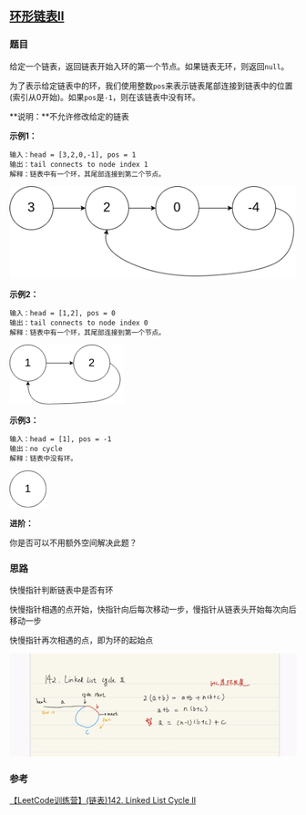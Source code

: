 ## [环形链表II](<https://leetcode-cn.com/problems/linked-list-cycle-ii/>)

### 题目

给定一个链表，返回链表开始入环的第一个节点。如果链表无环，则返回`null`。

为了表示给定链表中的环，我们使用整数`pos`来表示链表尾部连接到链表中的位置(索引从0开始)。如果`pos`是`-1`，则在该链表中没有环。

**说明：**不允许修改给定的链表

**示例1：**

~~~
输入：head = [3,2,0,-1], pos = 1
输出：tail connects to node index 1
解释：链表中有一个环，其尾部连接到第二个节点。
~~~

![circularlinkedlist_test1](../../assets/circularlinkedlist_test1.png)

**示例2：**

~~~
输入：head = [1,2], pos = 0
输出：tail connects to node index 0
解释：链表中有一个环，其尾部连接到第一个节点。
~~~

![circularlinkedlist_test1](../../assets/circularlinkedlist_test2.png)

**示例3：**

~~~
输入：head = [1], pos = -1
输出：no cycle
解释：链表中没有环。
~~~

![circularlinkedlist_test1](../../assets/circularlinkedlist_test3.png)

**进阶：**

你是否可以不用额外空间解决此题？

### 思路

快慢指针判断链表中是否有环

快慢指针相遇的点开始，快指针向后每次移动一步，慢指针从链表头开始每次向后移动一步

快慢指针再次相遇的点，即为环的起始点

![142_solution](../../assets/142_solution.png)

### 参考

[【LeetCode训练营】(链表)142. Linked List Cycle II](<https://www.bilibili.com/video/av48348861?from=search&seid=5212317304831117096>)